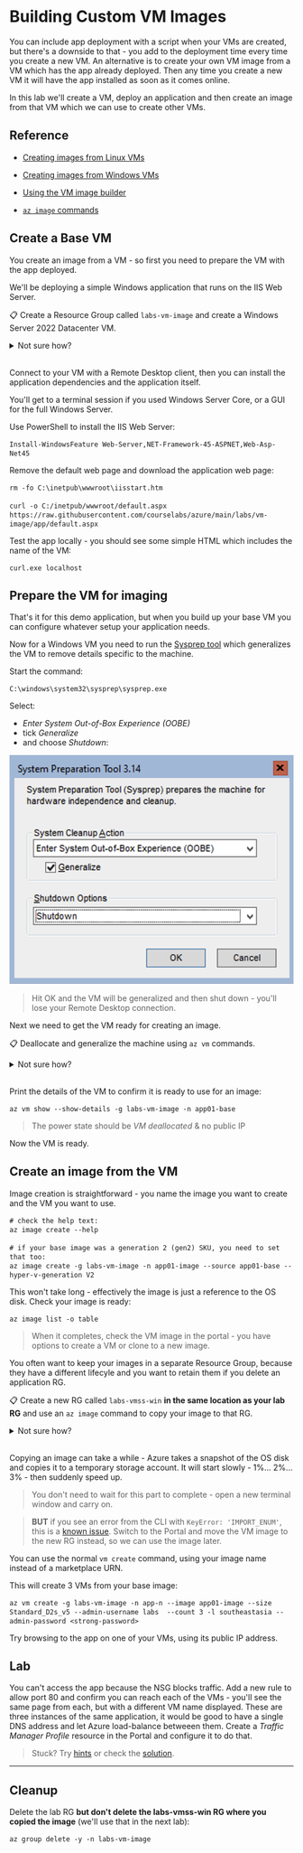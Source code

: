 # Building Custom VM Images

You can include app deployment with a script when your VMs are created, but there's a downside to that - you add to the deployment time every time you create a new VM. An alternative is to create your own VM image from a VM which has the app already deployed. Then any time you create a new VM it will have the app installed as soon as it comes online.

In this lab we'll create a VM, deploy an application and then create an image from that VM which we can use to create other VMs.

## Reference

- [Creating images from Linux VMs](https://docs.microsoft.com/en-gb/azure/virtual-machines/linux/imaging)

- [Creating images from Windows VMs](https://docs.microsoft.com/en-gb/azure/virtual-machines/windows/prepare-for-upload-vhd-image)

- [Using the VM image builder](https://docs.microsoft.com/en-gb/azure/virtual-machines/image-builder-overview?tabs=azure-powershell)

- [`az image` commands](https://learn.microsoft.com/en-us/cli/azure/image?view=azure-cli-latest)


## Create a Base VM

You create an image from a VM - so first you need to prepare the VM with the app deployed.

We'll be deploying a simple Windows application that runs on the IIS Web Server.

📋 Create a Resource Group called `labs-vm-image` and create a Windows Server 2022 Datacenter VM.

<details>
  <summary>Not sure how?</summary>

Create the RG in your preferred location:

```
az group create -n labs-vm-image --tags courselabs=azure --location southeastasia
```

Find the SKU for Windows:

```
az vm image list-skus -l westus -p MicrosoftWindowsServer -f WindowsServer -o table
```

Now create the VM with your chosen size, location and SKU:

```
az vm create -l southeastasia -g labs-vm-image -n app01-base --image MicrosoftWindowsServer:WindowsServer:2022-datacenter-core-g2:latest --size Standard_D2s_v5 --admin-username labs --public-ip-address-dns-name <your-unique-dns-name> --admin-password <your-strong-password>
```

</details><br/>

Connect to your VM with a Remote Desktop client, then you can install the application dependencies and the application itself.

You'll get to a terminal session if you used Windows Server Core, or a GUI for the full Windows Server.

Use PowerShell to install the IIS Web Server:

```
Install-WindowsFeature Web-Server,NET-Framework-45-ASPNET,Web-Asp-Net45
```

Remove the default web page and download the application web page:

```
rm -fo C:\inetpub\wwwroot\iisstart.htm

curl -o C:/inetpub/wwwroot/default.aspx https://raw.githubusercontent.com/courselabs/azure/main/labs/vm-image/app/default.aspx
```

Test the app locally - you should see some simple HTML which includes the name of the VM:

```
curl.exe localhost
```

## Prepare the VM for imaging

That's it for this demo application, but when you build up your base VM you can configure whatever setup your application needs.

Now for a Windows VM you need to run the [Sysprep tool](https://learn.microsoft.com/en-us/windows-hardware/manufacture/desktop/sysprep--generalize--a-windows-installation?view=windows-11) which generalizes the VM to remove details specific to the machine.

Start the command:

```
C:\windows\system32\sysprep\sysprep.exe
```

Select:

- _Enter System Out-of-Box Experience (OOBE)_
- tick _Generalize_
- and choose _Shutdown_:

![Sysprep screen with options selected](/img/sysprep.png)

> Hit OK and the VM will be generalized and then shut down - you'll lose your Remote Desktop connection.

Next we need to get the VM ready for creating an image. 

📋 Deallocate and generalize the machine using `az vm` commands.

<details>
  <summary>Not sure how?</summary>

Deallocating the machine ensures that it is shut down from Azure's perspective:

```
az vm deallocate -g labs-vm-image -n app01-base
```

We have already generalized the VM with Sysprep, but we need to mark it as generalized in Azure:

```
az vm generalize -g labs-vm-image -n app01-base
```

</details><br/>

Print the details of the VM to confirm it is ready to use for an image:

```
az vm show --show-details -g labs-vm-image -n app01-base
```

> The power state should be _VM deallocated_ & no public IP

Now the VM is ready.

## Create an image from the VM

Image creation is straightforward - you name the image you want to create and the VM you want to use.

```
# check the help text:
az image create --help

# if your base image was a generation 2 (gen2) SKU, you need to set that too:
az image create -g labs-vm-image -n app01-image --source app01-base --hyper-v-generation V2
```

This won't take long - effectively the image is just a reference to the OS disk. Check your image is ready:

```
az image list -o table
```

> When it completes, check the VM image in the portal - you have options to create a VM or clone to a new image.

You often want to keep your images in a separate Resource Group, because they have a different lifecyle and you want to retain them if you delete an application RG.

📋 Create a new RG called `labs-vmss-win` **in the same location as your lab RG** and use an `az image` command to copy your image to that RG.

<details>
  <summary>Not sure how?</summary>

This is just an ordinary RG:

```
az group create -n labs-vmss-win --location southeastasia
```

The copy command takes source and target parameters:

```
az image copy --help

az image copy --source-type image --source-resource-group labs-vm-image --source-object-name app01-image  --target-location southeastasia --target-resource-group labs-vmss-win
```

</details><br/>

Copying an image can take a while - Azure takes a snapshot of the OS disk and copies it to a temporary storage account. It will start slowly - 1%... 2%... 3% - then suddenly speed up.

> You don't need to wait for this part to complete - open a new terminal window and carry on.

> **BUT** if you see an error from the CLI with `KeyError: 'IMPORT_ENUM'`, this is a [known issue](https://github.com/Azure/azure-cli/issues/24263). Switch to the Portal and move the VM image to the new RG instead, so we can use the image later.

You can use the normal `vm create` command, using your image name instead of a marketplace URN. 

This will create 3 VMs from your base image:

```
az vm create -g labs-vm-image -n app-n --image app01-image --size Standard_D2s_v5 --admin-username labs  --count 3 -l southeastasia --admin-password <strong-password>
```

Try browsing to the app on one of your VMs, using its public IP address.

## Lab

You can't access the app because the NSG blocks traffic. Add a new rule to allow port 80 and confirm you can reach each of the VMs - you'll see the same page from each, but with a different VM name displayed. These are three instances of the same application, it would be good to have a single DNS address and let Azure load-balance betweeen them. Create a _Traffic Manager Profile_ resource in the Portal and configure it to do that.

> Stuck? Try [hints](hints.md) or check the [solution](solution.md).

___

## Cleanup

Delete the lab RG **but don't delete the labs-vmss-win RG where you copied the image** (we'll use that in the next lab):

```
az group delete -y -n labs-vm-image
```
